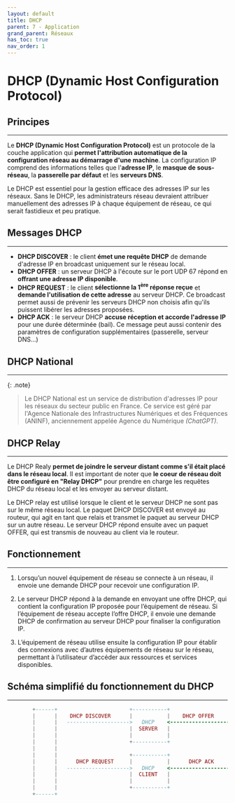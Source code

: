 ```yaml
---
layout: default
title: DHCP
parent: 7 - Application
grand_parent: Réseaux
has_toc: true
nav_order: 1
---
```


# DHCP (Dynamic Host Configuration Protocol)

## Principes

---

Le **DHCP (Dynamic Host Configuration Protocol)** est un protocole de la couche application qui **permet l'attribution automatique de la configuration réseau au démarrage d'une machine**. La configuration IP comprend des informations telles que l'**adresse IP**, le **masque de sous-réseau**, la **passerelle par défaut** et les **serveurs DNS**.

Le DHCP est essentiel pour la gestion efficace des adresses IP sur les réseaux. Sans le DHCP, les administrateurs réseau devraient attribuer manuellement des adresses IP à chaque équipement de réseau, ce qui serait fastidieux et peu pratique.

## Messages DHCP

---

- **DHCP DISCOVER** : le client **émet une requête DHCP** de demande d'adresse IP en broadcast uniquement sur le réseau local.
- **DHCP OFFER** : un serveur DHCP à l'écoute sur le port UDP 67 répond en **offrant une adresse IP disponible**.
- **DHCP REQUEST** : le client **sélectionne la 1<sup>ère</sup> réponse reçue** et **demande l'utilisation de cette adresse** au serveur DHCP. Ce broadcast permet aussi de prévenir les serveurs DHCP non choisis afin qu'ils puissent libérer les adresses proposées.
- **DHCP ACK** : le serveur DHCP **accuse réception et accorde l'adresse IP** pour une durée déterminée (bail). Ce message peut aussi contenir des paramètres de configuration supplémentaires (passerelle, serveur DNS...)

## DHCP National

---

{: .note}

> Le DHCP National est un service de distribution d'adresses IP pour les réseaux du secteur public en France. Ce service est géré par l'Agence Nationale des Infrastructures Numériques et des Fréquences (ANINF), anciennement appelée Agence du Numérique _(ChatGPT)_.

## DHCP Relay

---

Le DHCP Realy **permet de joindre le serveur distant comme s'il était placé dans le réseau local**. Il est important de noter que **le coeur de réseau doit être configuré en "Relay DHCP"** pour prendre en charge les requêtes DHCP du réseau local et les envoyer au serveur distant.

Le DHCP relay est utilisé lorsque le client et le serveur DHCP ne sont pas sur le même réseau local. Le paquet DHCP DISCOVER est envoyé au routeur, qui agit en tant que relais et transmet le paquet au serveur DHCP sur un autre réseau. Le serveur DHCP répond ensuite avec un paquet OFFER, qui est transmis de nouveau au client via le routeur.

## Fonctionnement

---

1. Lorsqu’un nouvel équipement de réseau se connecte à un réseau, il envoie une demande DHCP pour recevoir une configuration IP.

2. Le serveur DHCP répond à la demande en envoyant une offre DHCP, qui contient la configuration IP proposée pour l’équipement de réseau. Si l’équipement de réseau accepte l’offre DHCP, il envoie une demande DHCP de confirmation au serveur DHCP pour finaliser la configuration IP.

3. L’équipement de réseau utilise ensuite la configuration IP pour établir des connexions avec d’autres équipements de réseau sur le réseau, permettant à l’utilisateur d’accéder aux ressources et services disponibles.

## Schéma simplifié du fonctionnement du DHCP

---

```lua
        +------+                       +-----------+                     +------+
        |      |    DHCP DISCOVER      |           |    DHCP OFFER       |      |
        |      |   -------------------->   DHCP    <-------------------  |      |
        |      |                       |  SERVER   |                     |      |
        |      |                       |           |                     |      |
        |      |                       +-----------+                     |      |
        |      |                                                         |      |
        |      |                       +-----------+                     |      |
        |      |      DHCP REQUEST     |           |      DHCP ACK       |      |
        |      |   -------------------->   DHCP    <-------------------  |      |
        |      |                       |  CLIENT   |                     |      |
        |      |                       |           |                     |      |
        |      |                       +-----------+                     |      |
        +------+                                                         +------+
```
